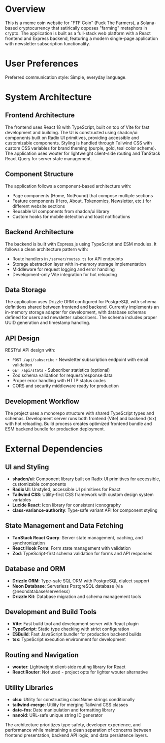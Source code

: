 # Overview

This is a meme coin website for "FTF Coin" (Fuck The Farmers), a Solana-based cryptocurrency that satirically opposes "farming" metaphors in crypto. The application is built as a full-stack web platform with a React frontend and Express backend, featuring a modern single-page application with newsletter subscription functionality.

# User Preferences

Preferred communication style: Simple, everyday language.

# System Architecture

## Frontend Architecture
The frontend uses React 18 with TypeScript, built on top of Vite for fast development and building. The UI is constructed using shadcn/ui components built on Radix UI primitives, providing accessible and customizable components. Styling is handled through Tailwind CSS with custom CSS variables for brand theming (purple, gold, teal color scheme). The application uses wouter for lightweight client-side routing and TanStack React Query for server state management.

## Component Structure
The application follows a component-based architecture with:
- Page components (Home, NotFound) that compose multiple sections
- Feature components (Hero, About, Tokenomics, Newsletter, etc.) for different website sections
- Reusable UI components from shadcn/ui library
- Custom hooks for mobile detection and toast notifications

## Backend Architecture
The backend is built with Express.js using TypeScript and ESM modules. It follows a clean architecture pattern with:
- Route handlers in `/server/routes.ts` for API endpoints
- Storage abstraction layer with in-memory storage implementation
- Middleware for request logging and error handling
- Development-only Vite integration for hot reloading

## Data Storage
The application uses Drizzle ORM configured for PostgreSQL with schema definitions shared between frontend and backend. Currently implements an in-memory storage adapter for development, with database schemas defined for users and newsletter subscribers. The schema includes proper UUID generation and timestamp handling.

## API Design
RESTful API design with:
- `POST /api/subscribe` - Newsletter subscription endpoint with email validation
- `GET /api/stats` - Subscriber statistics (optional)
- Zod schema validation for request/response data
- Proper error handling with HTTP status codes
- CORS and security middleware ready for production

## Development Workflow
The project uses a monorepo structure with shared TypeScript types and schemas. Development server runs both frontend (Vite) and backend (tsx) with hot reloading. Build process creates optimized frontend bundle and ESM backend bundle for production deployment.

# External Dependencies

## UI and Styling
- **shadcn/ui**: Component library built on Radix UI primitives for accessible, customizable components
- **Radix UI**: Unstyled, accessible UI primitives for React
- **Tailwind CSS**: Utility-first CSS framework with custom design system variables
- **Lucide React**: Icon library for consistent iconography
- **class-variance-authority**: Type-safe variant API for component styling

## State Management and Data Fetching
- **TanStack React Query**: Server state management, caching, and synchronization
- **React Hook Form**: Form state management with validation
- **Zod**: TypeScript-first schema validation for forms and API responses

## Database and ORM
- **Drizzle ORM**: Type-safe SQL ORM with PostgreSQL dialect support
- **Neon Database**: Serverless PostgreSQL database (via @neondatabase/serverless)
- **Drizzle Kit**: Database migration and schema management tools

## Development and Build Tools
- **Vite**: Fast build tool and development server with React plugin
- **TypeScript**: Static type checking with strict configuration
- **ESBuild**: Fast JavaScript bundler for production backend builds
- **tsx**: TypeScript execution environment for development

## Routing and Navigation
- **wouter**: Lightweight client-side routing library for React
- **React Router**: Not used - project opts for lighter wouter alternative

## Utility Libraries
- **clsx**: Utility for constructing className strings conditionally
- **tailwind-merge**: Utility for merging Tailwind CSS classes
- **date-fns**: Date manipulation and formatting library
- **nanoid**: URL-safe unique string ID generator

The architecture prioritizes type safety, developer experience, and performance while maintaining a clean separation of concerns between frontend presentation, backend API logic, and data persistence layers.